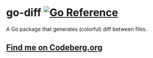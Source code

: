 # go-diff [![Go Reference](https://pkg.go.dev/badge/codeberg.org/h7c/go-diff.svg)](https://pkg.go.dev/codeberg.org/h7c/go-diff)

A Go package that generates (colorful) diff between files.

## [Find me on Codeberg.org](https://codeberg.org/h7c/go-diff)

